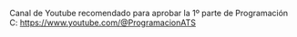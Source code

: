 Canal de Youtube recomendado para aprobar la 1º parte de Programación C: https://www.youtube.com/@ProgramacionATS
